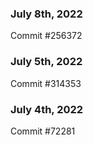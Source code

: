 ### July 8th, 2022

Commit #256372

### July 5th, 2022

Commit #314353


### July 4th, 2022

Commit #72281

